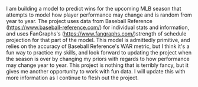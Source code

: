 I am building a model to predict wins for the upcoming MLB season that attempts to model how player performance may change and is random from year to year. 
The project uses data from Baseball Reference (https://www.baseball-reference.com/) for individual stats and information, and uses FanGraphs's (https://www.fangraphs.com/)strength of schedule projection for that part of the model.
This model is admittedly primitive, and relies on the accuracy of Baseball Reference's WAR metric, but I think it's a fun way to practice my skills, and look forward to updating the project when the season is over by changing my priors with regards to how performance may change year to year.
This project is nothing that is terribly fancy, but it gives me another opportunity to work with fun data.
I will update this with more information as I continue to flesh out the project.

